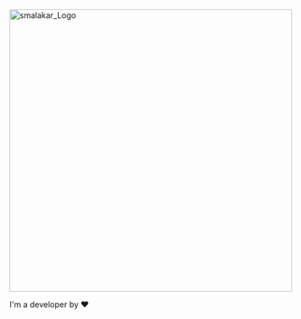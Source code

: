 <div class="container">
    <img src="https://raw.githubusercontent.com/smalakargh/mycode/refs/heads/main/gitReadmePic.jpg?token=GHSAT0AAAAAACYPP3B6EZAG7272MABOSQK4ZYBGABA" alt="smalakar_Logo" style="width:500px;">
    <p>I'm a developer by ❤️</p>
</div>
